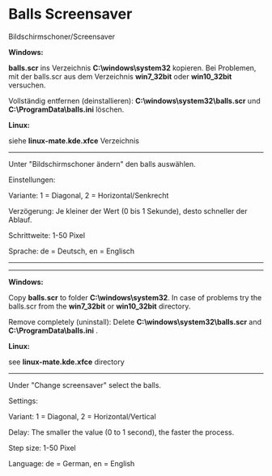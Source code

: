 # Balls Screensaver
Bildschirmschoner/Screensaver

**Windows:**

**balls.scr** ins Verzeichnis **C:\windows\system32** kopieren. Bei Problemen, mit der balls.scr aus dem Verzeichnis **win7_32bit** oder **win10_32bit** versuchen.

Vollständig entfernen (deinstallieren): **C:\windows\system32\balls.scr** und **C:\ProgramData\balls.ini** löschen.

**Linux:**

siehe **linux-mate.kde.xfce** Verzeichnis

*****

Unter "Bildschirmschoner ändern" den balls auswählen.

Einstellungen:

Variante: 1 = Diagonal, 2 = Horizontal/Senkrecht

Verzögerung: Je kleiner der Wert (0 bis 1 Sekunde), desto schneller der Ablauf.

Schrittweite: 1-50 Pixel

Sprache: de = Deutsch, en = Englisch


---------------------------------------
---------------------------------------


**Windows:**

Copy **balls.scr** to folder **C:\windows\system32**. In case of problems try the balls.scr from the **win7_32bit** or **win10_32bit** directory.

Remove completely (uninstall): Delete **C:\windows\system32\balls.scr** and **C:\ProgramData\balls.ini** .

**Linux:**

see **linux-mate.kde.xfce** directory

*****

Under "Change screensaver" select the balls.

Settings:

Variant: 1 = Diagonal, 2 = Horizontal/Vertical

Delay: The smaller the value (0 to 1 second), the faster the process.

Step size: 1-50 Pixel

Language: de = German, en = English

